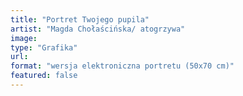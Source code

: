 ```yaml
---
title: "Portret Twojego pupila"
artist: "Magda Chołaścińska/ atogrzywa"
image:
type: "Grafika"
url:
format: "wersja elektroniczna portretu (50x70 cm)"
featured: false
---
```


